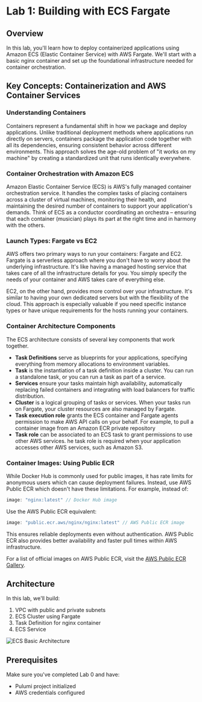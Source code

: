 # Lab 1: Building with ECS Fargate

## Overview

In this lab, you'll learn how to deploy containerized applications using Amazon ECS (Elastic Container Service) with AWS Fargate. We'll start with a basic nginx container and set up the foundational infrastructure needed for container orchestration.

## Key Concepts: Containerization and AWS Container Services

### Understanding Containers

Containers represent a fundamental shift in how we package and deploy applications. Unlike traditional deployment methods where applications run directly on servers, containers package the application code together with all its dependencies, ensuring consistent behavior across different environments. This approach solves the age-old problem of "it works on my machine" by creating a standardized unit that runs identically everywhere.

### Container Orchestration with Amazon ECS

Amazon Elastic Container Service (ECS) is AWS's fully managed container orchestration service. It handles the complex tasks of placing containers across a cluster of virtual machines, monitoring their health, and maintaining the desired number of containers to support your application's demands. Think of ECS as a conductor coordinating an orchestra – ensuring that each container (musician) plays its part at the right time and in harmony with the others.

### Launch Types: Fargate vs EC2

AWS offers two primary ways to run your containers: Fargate and EC2. Fargate is a serverless approach where you don't have to worry about the underlying infrastructure. It's like having a managed hosting service that takes care of all the infrastructure details for you. You simply specify the needs of your container and AWS takes care of everything else.

EC2, on the other hand, provides more control over your infrastructure. It's similar to having your own dedicated servers but with the flexibility of the cloud. This approach is especially valuable if you need specific instance types or have unique requirements for the hosts running your containers.

### Container Architecture Components

The ECS architecture consists of several key components that work together. 

- **Task Definitions** serve as blueprints for your applications, specifying everything from memory allocations to environment variables. 
- **Task** is the instantiation of a task definition inside a cluster. You can run a standalone task, or you can run a task as part of a service.
- **Services** ensure your tasks maintain high availability, automatically replacing failed containers and integrating with load balancers for traffic distribution.
- **Cluster** is a logical grouping of tasks or services. When your tasks run on Fargate, your cluster resources are also managed by Fargate.
- **Task execution role** grants the ECS container and Fargate agents permission to make AWS API calls on your behalf. For example, to pull a container image from an Amazon ECR private repository
- **Task role** can be associated to an ECS task to grant permissions to use other AWS services. he task role is required when your application accesses other AWS services, such as Amazon S3.

### Container Images: Using Public ECR

While Docker Hub is commonly used for public images, it has rate limits for anonymous users which can cause deployment failures. Instead, use AWS Public ECR which doesn't have these limitations. For example, instead of:
```typescript
image: "nginx:latest" // Docker Hub image
```

Use the AWS Public ECR equivalent:
```typescript
image: "public.ecr.aws/nginx/nginx:latest" // AWS Public ECR image
```

This ensures reliable deployments even without authentication. AWS Public ECR also provides better availability and faster pull times within AWS infrastructure.

For a list of official images on AWS Public ECR, visit the [AWS Public ECR Gallery](https://gallery.ecr.aws/).

## Architecture

In this lab, we'll build:

1. VPC with public and private subnets
2. ECS Cluster using Fargate
3. Task Definition for nginx container
4. ECS Service

![ECS Basic Architecture](../../media/lab_1_arch.drawio.svg)

## Prerequisites

Make sure you've completed Lab 0 and have:
- Pulumi project initialized
- AWS credentials configured
